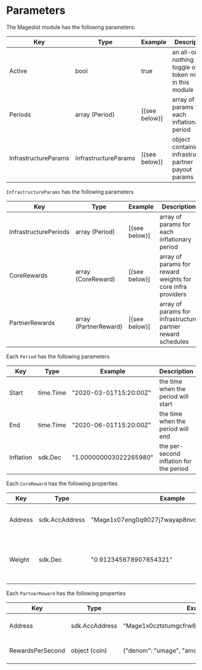 <!--
order: 5
-->

# Parameters

The Magedist module has the following parameters:

| Key                  | Type                 | Example       | Description                                              |
| -------------------- | -------------------- | ------------- | -------------------------------------------------------- |
| Active               | bool                 | true          | an all-or-nothing toggle of token minting in this module |
| Periods              | array (Period)       | [{see below}] | array of params for each inflationary period             |
| InfrastructureParams | InfrastructureParams | [{see below}] | object containing infrastructure partner payout params   |

`InfrastructureParams` has the following parameters

| Key                   | Type                  | Example       | Description                                                 |
| --------------------- | --------------------- | ------------- | ----------------------------------------------------------- |
| InfrastructurePeriods | array (Period)        | [{see below}] | array of params for each inflationary period                |
| CoreRewards           | array (CoreReward)    | [{see below}] | array of params for reward weights for core infra providers |
| PartnerRewards        | array (PartnerReward) | [{see below}] | array of params for infrastructure partner reward schedules |

Each `Period` has the following parameters

| Key       | Type      | Example                | Description                             |
| --------- | --------- | ---------------------- | --------------------------------------- |
| Start     | time.Time | "2020-03-01T15:20:00Z" | the time when the period will start     |
| End       | time.Time | "2020-06-01T15:20:00Z" | the time when the period will end       |
| Inflation | sdk.Dec   | "1.000000003022265980" | the per-second inflation for the period |

Each `CoreReward` has the following properties

| Key     | Type           | Example                                       | Description                                              |
| ------- | -------------- | --------------------------------------------- | -------------------------------------------------------- |
| Address | sdk.AccAddress | "Mage1x07eng0q9027j7wayap8nvqegpf625uu0w90tq" | address of core infrastructure provider                  |
| Weight  | sdk.Dec        | "0.912345678907654321"                        | % of remaining minted rewards allocated to this provider |

Each `PartnerReward` has the following properties

| Key              | Type           | Example                                       | Description                        |
| ---------------- | -------------- | --------------------------------------------- | ---------------------------------- |
| Address          | sdk.AccAddress | "Mage1x0cztstumgcfrw69s5nd5qtu9vdcg7alqtyhgr" | address of infrastructure partner  |
| RewardsPerSecond | object (coin)  | {"denom": "umage", "amount": "1285" }         | per second reward for this partner |
